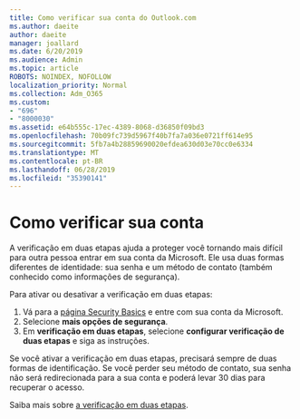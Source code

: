 ```yaml
---
title: Como verificar sua conta do Outlook.com
ms.author: daeite
author: daeite
manager: joallard
ms.date: 6/20/2019
ms.audience: Admin
ms.topic: article
ROBOTS: NOINDEX, NOFOLLOW
localization_priority: Normal
ms.collection: Adm_O365
ms.custom:
- "696"
- "8000030"
ms.assetid: e64b555c-17ec-4389-8068-d36850f09bd3
ms.openlocfilehash: 70b09fc739d5967f40b7fa7a036e0721ff614e95
ms.sourcegitcommit: 5fb7a4b28859690020efdea630d03e70cc0e6334
ms.translationtype: MT
ms.contentlocale: pt-BR
ms.lasthandoff: 06/28/2019
ms.locfileid: "35390141"
---
```

# <a name="how-to-verify-your-account"></a>Como verificar sua conta

A verificação em duas etapas ajuda a proteger você tornando mais difícil para outra pessoa entrar em sua conta da Microsoft. Ele usa duas formas diferentes de identidade: sua senha e um método de contato (também conhecido como informações de segurança).
  
Para ativar ou desativar a verificação em duas etapas:
  
1. Vá para a [página Security Basics](https://go.microsoft.com/fwlink/?linkid=842325) e entre com sua conta da Microsoft.
2. Selecione **mais opções de segurança**.
3. Em **verificação em duas etapas**, selecione **configurar verificação de duas etapas** e siga as instruções.

Se você ativar a verificação em duas etapas, precisará sempre de duas formas de identificação. Se você perder seu método de contato, sua senha não será redirecionada para a sua conta e poderá levar 30 dias para recuperar o acesso.
  
Saiba mais sobre [a verificação em duas etapas](https://go.microsoft.com/fwlink/?linkid=872270).
  
